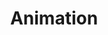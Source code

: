 ---
templateKey: animation
id: 86aa1078-0c72-42ab-92e1-783d30b4c12c
title: Animation
animation:
  - title: "Marco's Oriental Noodles"
    id: 26C72FBF-285E-6051-8DFF-608395C682F6
    type: independent
    thumbnail: https://res.cloudinary.com/dunew51zn/image/upload/v1650907876/animation/vid_T_marcos_690_ogjra1.png
    url: https://www.youtube.com/embed/IobYgrLpCX8
    body: |-
      Part of Jesse Wente's "KEEP CALM & DECOLONIZE"
  - title: BAM
    id: 9b91166c-6eaa-11ea-99c5-002590d1d1b0
    type: independent
    thumbnail: https://res.cloudinary.com/dunew51zn/image/upload/v1617058733/animation/vid_T_BAM-1_oxd43j.jpg
    url: https://www.nfb.ca/film/bam/embed/player/
    body: |-
      short film directed by Howie Shia

      music by Tim Shia & LEO37

      animation by Howie Shia w/ Lillian Chan, Simon Cottee, Jennifer Krick, Jonathan Ng, Malcolm Sutherland

      NATIONAL FILM BOARD OF CANADA, 2015

      in competition at Toronto International Film Festival 2015
  - title: 'Peggy Baker: Four Phrases'
    id: 9b9114c2-6eaa-11ea-99c5-002590d1d1b0
    type: independent
    thumbnail: https://res.cloudinary.com/dunew51zn/image/upload/v1617058733/animation/vid_T_peggybaker-1_v1mqih.jpg
    url: https://www.nfb.ca/film/peggy_baker_four_phrases/embed/player
    body: |-
      Directed by Howie Shia

      Music by Tim Shia

      Animation by Howie Shia & Lillian Chan

      Produced by Michael Fukushima (NFB, 2009)

      Commissioned by the Governor General's Performing Arts Awards
  - title: Flutter
    id: 9b911436-6eaa-11ea-99c5-002590d1d1b0
    type: independent
    thumbnail: https://res.cloudinary.com/dunew51zn/image/upload/v1617058733/animation/vid_T_flutter-1_qckvql.jpg
    url: https://www.nfb.ca/film/flutter_en/embed/player
    body: |-
      Directed by Howie Shia

      Produced by Michael Fukushima (The National Film Board of Canada)

      Produced by Howie Shia (PPF House)

      Winner of the 2007 Tokyo Anime Fair Grand Prix
  - title: You and the Nite
    id: 9b91056c-6eaa-11ea-99c5-002590d1d1b0
    type: independent
    thumbnail: https://res.cloudinary.com/dunew51zn/image/upload/v1617058734/animation/vid_T_you_nite._690_paomqg.jpg
    url: https://www.youtube.com/embed/2EnCEyZaSZM
    body: |-
      music video for LEO37

      PPF HOUSE, 2011
  - title: Fanfare
    id: 9b9104cc-6eaa-11ea-99c5-002590d1d1b0
    type: independent
    thumbnail: https://res.cloudinary.com/dunew51zn/image/upload/v1617058733/animation/vid_T_fanfare_690_h5yudy.jpg
    url: https://youtube.com/embed/aCJD1cDvqjg
    body: |-
      music video for LEO37

      PPF HOUSE, 2011
  - title: Keep The Faith
    id: 9b911702-6eaa-11ea-99c5-002590d1d1b0
    type: independent
    thumbnail: https://res.cloudinary.com/dunew51zn/image/upload/v1617058733/animation/vid_T_keepfaith_690_qc5v7i.jpg
    url: https://www.youtube.com/embed/TL5Du9MSba8?rel=0
    body: |-
      music video for Samir Zarif

      MYTHOLOGY RECORDS, 2010
  - title: HOOD Trailer
    id: 9b9113a0-6eaa-11ea-99c5-002590d1d1b0
    type: commercial
    thumbnail: https://res.cloudinary.com/dunew51zn/image/upload/v1617058733/animation/vid_T_hood_ntawa9.JPG
    url: https://player.vimeo.com/video/46636118
    body: |-
      Pilot for Disney XD and Portfolio Entertainment
  - title: Chinatown Cops
    id: 9b91003a-6eaa-11ea-99c5-002590d1d1b0
    type: commercial
    thumbnail: https://res.cloudinary.com/dunew51zn/image/upload/v1617058733/animation/vid_T_chinatown_690-1_dhp6cf.jpg
    url: https://www.youtube.com/embed/HpdkoLMVBds
    body: |-
      Television Pilot

      Written & Directed by Howie Shia & Dave Wolfe

      PORTFOLIO ENTERTAINMENT/TELETOON
  - title: Old Fashioned Face
    id: 9b9115e1-6eaa-11ea-99c5-002590d1d1b0
    type: commercial
    thumbnail: https://res.cloudinary.com/dunew51zn/image/upload/v1617058733/animation/vid_T_spp_off_y29oq0.jpg
    url: https://www.youtube.com/embed/V4rNPGWiq0c
    body: |-
      music video for Sunparlour Players

      directed by Howie Shia; animated by Leo Shia

      2015
  - title: Peanut Butter & Patience
    id: 9b91041b-6eaa-11ea-99c5-002590d1d1b0
    type: commercial
    thumbnail: https://res.cloudinary.com/dunew51zn/image/upload/v1617058733/animation/vid_T_deru_690_hgtwrj.jpg
    url: https://www.youtube.com/embed/wdrmlfS4HWE
    body: |-
      music video for **Deru**

      MUSH RECORDS, 2010
  - title: 'UN-Habitat: World Urban Forum iii'
    id: 9b91178e-6eaa-11ea-99c5-002590d1d1b0
    type: commercial
    thumbnail: https://res.cloudinary.com/dunew51zn/image/upload/v1617058733/animation/vid_T_wufiii_iodee0.jpg
    url: https://www.youtube.com/embed/xnQ1wnnsPus
    body: |-
      PSA commissioned by the National Film Board of Canada

      Directed by Howie Shia

      Produced by Michael Fukushima

      Music by Tim Shia
  - title: "Howie Shia Director's Reel"
    id: 9b9112f4-6eaa-11ea-99c5-002590d1d1b0
    type: demo
    thumbnail: https://res.cloudinary.com/dunew51zn/image/upload/v1617058733/animation/vid_T_demo_m4ebaz.jpg
    url: https://player.vimeo.com/video/52787402
    body: |-
---